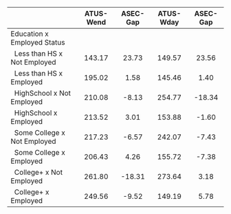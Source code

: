
|                      |    ATUS-Wend |     ASEC-Gap |    ATUS-Wday |     ASEC-Gap |
| -------------------- | :----------: | :----------: | :----------: | :----------: |
| Education x Employed Status |              |              |              |              |
| &nbsp;&nbsp;Less than HS x Not Employed |       143.17 |        23.73 |       149.57 |        23.56 |
| &nbsp;&nbsp;Less than HS x Employed |       195.02 |         1.58 |       145.46 |         1.40 |
| &nbsp;&nbsp;HighSchool x Not Employed |       210.08 |        -8.13 |       254.77 |       -18.34 |
| &nbsp;&nbsp;HighSchool x Employed |       213.52 |         3.01 |       153.88 |        -1.60 |
| &nbsp;&nbsp;Some College x Not Employed |       217.23 |        -6.57 |       242.07 |        -7.43 |
| &nbsp;&nbsp;Some College x Employed |       206.43 |         4.26 |       155.72 |        -7.38 |
| &nbsp;&nbsp;College+ x Not Employed |       261.80 |       -18.31 |       273.64 |         3.18 |
| &nbsp;&nbsp;College+ x Employed |       249.56 |        -9.52 |       149.19 |         5.78 |

